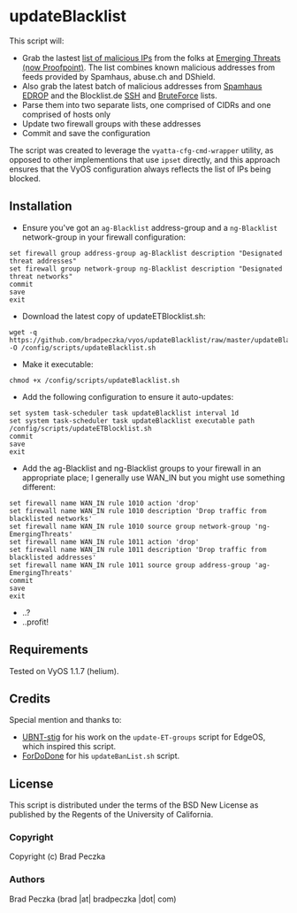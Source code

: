 updateBlacklist
===================

This script will:
  * Grab the lastest [list of malicious IPs](http://rules.emergingthreats.net/fwrules/emerging-Block-IPs.txt) from the folks at [Emerging Threats (now Proofpoint)](http://www.emergingthreats.net). The list combines known malicious addresses from feeds provided by Spamhaus, abuse.ch and DShield.
  * Also grab the latest batch of malicious addresses from [Spamhaus EDROP](http://www.spamhaus.org/drop/edrop.txt) and the Blocklist.de [SSH](http://lists.blocklist.de/lists/ssh.txt) and [BruteForce](https://lists.blocklist.de/lists/bruteforcelogin.txt) lists.
  * Parse them into two separate lists, one comprised of CIDRs and one comprised of hosts only
  * Update two firewall groups with these addresses
  * Commit and save the configuration
  
The script was created to leverage the `vyatta-cfg-cmd-wrapper` utility, as opposed to other implementions that use `ipset` directly, and this approach ensures that the VyOS configuration always reflects the list of IPs being blocked.

Installation
---------

  * Ensure you've got an `ag-Blacklist` address-group and a `ng-Blacklist` network-group in your firewall configuration:
  
  ```
  set firewall group address-group ag-Blacklist description "Designated threat addresses"
  set firewall group network-group ng-Blacklist description "Designated threat networks"
  commit
  save
  exit
  ```
  
  * Download the latest copy of updateETBlocklist.sh:
  
  ```
  wget -q https://github.com/bradpeczka/vyos/updateBlacklist/raw/master/updateBlacklist.sh -O /config/scripts/updateBlacklist.sh
  ```
  
  * Make it executable:
  
  ```
  chmod +x /config/scripts/updateBlacklist.sh
  ```
  
  * Add the following configuration to ensure it auto-updates:
  
  ```
  set system task-scheduler task updateBlacklist interval 1d
  set system task-scheduler task updateBlacklist executable path /config/scripts/updateETBlocklist.sh
  commit
  save
  exit
  ```
  
  * Add the ag-Blacklist and ng-Blacklist groups to your firewall in an appropriate place; I generally use WAN_IN but you might use something different:
  
  ```
  set firewall name WAN_IN rule 1010 action 'drop'
  set firewall name WAN_IN rule 1010 description 'Drop traffic from blacklisted networks'
  set firewall name WAN_IN rule 1010 source group network-group 'ng-EmergingThreats'
  set firewall name WAN_IN rule 1011 action 'drop'
  set firewall name WAN_IN rule 1011 description 'Drop traffic from blacklisted addresses'
  set firewall name WAN_IN rule 1011 source group address-group 'ag-EmergingThreats'
  commit
  save
  exit
  ```
  
  * ..?
  * ..profit!
  
Requirements
------------

Tested on VyOS 1.1.7 (helium).

Credits
-------

Special mention and thanks to:
  * [UBNT-stig](https://community.ubnt.com/t5/EdgeMAX/Emerging-Threats-Blacklist/m-p/801422#M28771) for his work on the `update-ET-groups` script for EdgeOS, which inspired this script.
  * [ForDoDone](https://fordodone.com/2013/10/01/vyatta-create-and-update-ip-based-ban-lists-from-spamhaus/) for his `updateBanList.sh` script.

License
-------

This script is distributed under the terms of the BSD New License as published by the Regents of the University of California.

### Copyright

  Copyright (c) Brad Peczka

### Authors
  
  Brad Peczka
  (brad |at| bradpeczka |dot| com)
